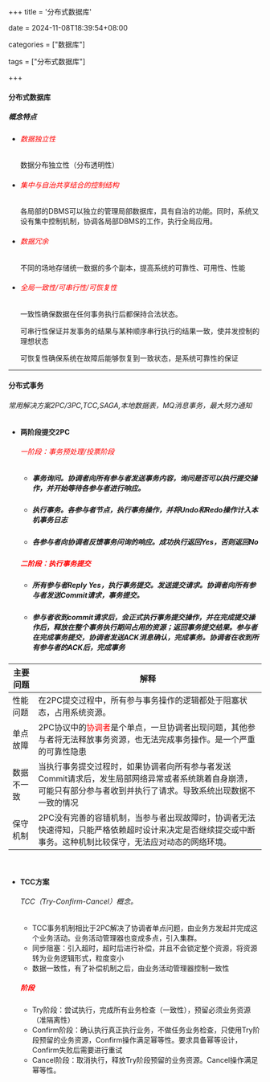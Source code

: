 +++
title = '分布式数据库'

date = 2024-11-08T18:39:54+08:00

categories = ["数据库"]

tags = ["分布式数据库"]

+++



#### 分布式数据库



##### 概念特点

- ###### <font color='red'>数据独立性</font>

  数据分布独立性（分布透明性）

- ###### <font color='red'>集中与自治共享结合的控制结构</font>

  各局部的DBMS可以独立的管理局部数据库，具有自治的功能。同时，系统又设有集中控制机制，协调各局部DBMS的工作，执行全局应用。

- ###### <font color='red'>数据冗余</font>

  不同的场地存储统一数据的多个副本，提高系统的可靠性、可用性、性能

- ###### <font color='red'>全局一致性/可串行性/可恢复性</font>

  一致性确保数据在任何事务执行后都保持合法状态。

  可串行性保证并发事务的结果与某种顺序串行执行的结果一致，使并发控制的理想状态

  可恢复性确保系统在故障后能够恢复到一致状态，是系统可靠性的保证



---



#### 分布式事务



###### 常用解决方案2PC/3PC,TCC,SAGA,本地数据表，MQ消息事务，最大努力通知



- #### 两阶段提交2PC

  ###### <font color='red'>一阶段：事务预处理/投票阶段</font>

  - ##### 事务询问。协调者向所有参与者发送事务内容，询问是否可以执行提交操作，并开始等待各参与者进行响应。

  - ##### 执行事务。各参与者节点，执行事务操作，并将Undo和Redo操作计入本机事务日志

  - ##### 各参与者向协调者反馈事务问询的响应。成功执行返回Yes，否则返回No

  ##### <font color='red'>二阶段：执行事务提交</font>

  - ##### 所有参与者Reply Yes，执行事务提交。发送提交请求。协调者向所有参与者发送Commit请求，事务提交。

  - ##### 参与者收到commit请求后，会正式执行事务提交操作，并在完成提交操作后，释放在整个事务执行期间占用的资源；返回事务提交结果。参与者在完成事务提交，协调者发送ACK消息确认，完成事务。协调者在收到所有参与者的ACK后，完成事务



| 主要问题   | 解释                                                         |
| ---------- | ------------------------------------------------------------ |
| 性能问题   | 在2PC提交过程中，所有参与事务操作的逻辑都处于阻塞状态，占用系统资源。 |
| 单点故障   | 2PC协议中的<font color='red'>协调者</font>是个单点，一旦协调者出现问题，其他参与者将无法释放事务资源，也无法完成事务操作。是一个严重的可靠性隐患 |
| 数据不一致 | 当执行事务提交过程时，如果协调者向所有参与者发送Commit请求后，发生局部网络异常或者系统跳着自身崩溃，可能只有部分参与者收到并执行了请求。导致系统出现数据不一致的情况 |
| 保守机制   | 2PC没有完善的容错机制，当参与者出现故障时，协调者无法快速得知，只能严格依赖超时设计来决定是否继续提交或中断事务。这种机制比较保守，无法应对动态的网络环境。 |





</br>





- #### TCC方案

  ###### TCC（Try-Confirm-Cancel）概念。

  - TCC事务机制相比于2PC解决了协调者单点问题，由业务方发起并完成这个业务活动。业务活动管理器也变成多点，引入集群。
  - 同步阻塞：引入超时，超时后进行补偿，并且不会锁定整个资源，将资源转为业务逻辑形式，粒度变小
  - 数据一致性，有了补偿机制之后，由业务活动管理器控制一致性

  ##### <font color='red'>阶段</font>

  - Try阶段：尝试执行，完成所有业务检查（一致性），预留必须业务资源（准隔离性）
  - Confirm阶段：确认执行真正执行业务，不做任务业务检查，只使用Try阶段预留的业务资源，Confirm操作满足幂等性。要求具备幂等设计，Confirm失败后需要进行重试
  - Cancel阶段：取消执行，释放Try阶段预留的业务资源。Cancel操作满足幂等性。

###### 



